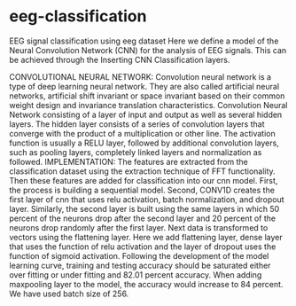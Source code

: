 # eeg-classification
  EEG signal classification using eeg dataset
    Here we define a model of the Neural Convolution Network (CNN) for the analysis of EEG signals. This can be achieved through the      Inserting CNN Classification layers.
   
   CONVOLUTIONAL NEURAL NETWORK:
     Convolution neural network is a type of deep learning neural network. They are also called artificial neural networks, artificial shift invariant or space invariant based on their common weight design and invariance translation characteristics. 
   Convolution Neural Network consisting of a layer of input and output as well as several hidden layers.  The hidden layer consists of a series of convolution layers that converge with the product of a multiplication or other line. The activation function is usually a RELU layer, followed by additional convolution layers, such as pooling layers, completely linked layers and normalization as followed.
 IMPLEMENTATION:
 The features are extracted from the classification dataset using the extraction technique of FFT functionality. Then these features are added for classification into our cnn model. First, the process is building a sequential model. Second, CONV1D creates the first layer of cnn that uses relu activation, batch normalization, and dropout layer. Similarly, the second layer is built using the same layers in which 50 percent of the neurons drop after the second layer and 20 percent of the neurons drop randomly after the first layer.  Next data is transformed to vectors using the flattening layer. Here we add flattening layer, dense layer that uses the function of relu activation and the layer of dropout uses the function of sigmoid activation. Following the development of the model learning curve, training and testing accuracy should be saturated either over fitting or under fitting and 82.01 percent accuracy.  When adding maxpooling layer to the model, the accuracy would increase to 84 percent. We have used batch size of 256.
 
